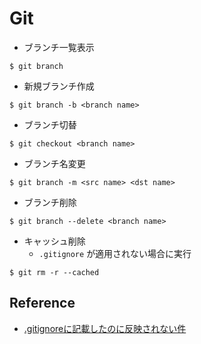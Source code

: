 # Git
- ブランチ一覧表示
```
$ git branch
```
- 新規ブランチ作成
```
$ git branch -b <branch name>
```

- ブランチ切替
```
$ git checkout <branch name>
```

- ブランチ名変更
```
$ git branch -m <src name> <dst name>
```

- ブランチ削除
```
$ git branch --delete <branch name>
```

- キャッシュ削除
    - `.gitignore` が適用されない場合に実行
```
$ git rm -r --cached
```

## Reference
- [.gitignoreに記載したのに反映されない件](https://qiita.com/fuwamaki/items/3ed021163e50beab7154)
